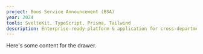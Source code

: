 ```yaml
---
project: Boos Service Announcement (BSA)
year: 2024
tools: SvelteKit, TypeScript, Prisma, Tailwind
description: Enterprise-ready platform & application for cross-departmental project tracking.
---
```


Here's some content for the drawer.
